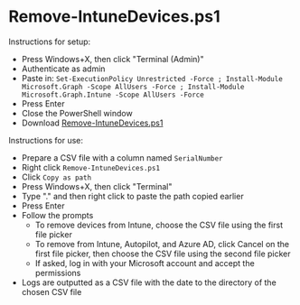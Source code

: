 # Remove-IntuneDevices.ps1

Instructions for setup:
- Press Windows+X, then click "Terminal (Admin)"
- Authenticate as admin
- Paste in: `Set-ExecutionPolicy Unrestricted -Force ; Install-Module Microsoft.Graph -Scope AllUsers -Force ; Install-Module Microsoft.Graph.Intune -Scope AllUsers -Force`
- Press Enter
- Close the PowerShell window
- Download [Remove-IntuneDevices.ps1](https://github.com/Goman693/Remove-IntuneDevices/blob/main/Remove-IntuneDevices.ps1)

Instructions for use:
- Prepare a CSV file with a column named `SerialNumber`
- Right click `Remove-IntuneDevices.ps1`
- Click `Copy as path`
- Press Windows+X, then click "Terminal"
- Type "." and then right click to paste the path copied earlier
- Press Enter
- Follow the prompts
  - To remove devices from Intune, choose the CSV file using the first file picker
  - To remove from Intune, Autopilot, and Azure AD, click Cancel on the first file picker, then choose the CSV file using the second file picker
  - If asked, log in with your Microsoft account and accept the permissions
- Logs are outputted as a CSV file with the date to the directory of the chosen CSV file
